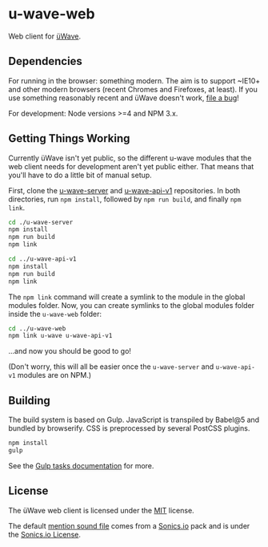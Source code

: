 # u-wave-web

Web client for [üWave](https://u-wave.github.io).

## Dependencies

For running in the browser: something modern. The aim is to support ~IE10+ and
other modern browsers (recent Chromes and Firefoxes, at least). If you use
something reasonably recent and üWave doesn't work, [file a bug](https://github.com/goto-bus-stop/u-wave-web/issues)!

For development: Node versions >=4 and NPM 3.x.

## Getting Things Working

Currently üWave isn't yet public, so the different u-wave modules that the web
client needs for development aren't yet public either. That means that you'll
have to do a little bit of manual setup.

First, clone the [u-wave-server](https://github.com/sooyou/u-wave-server) and
[u-wave-api-v1](https://github.com/sooyou/u-wave-api-v1) repositories. In both
directories, run `npm install`, followed by `npm run build`, and finally
`npm link`.

```bash
cd ./u-wave-server
npm install
npm run build
npm link

cd ../u-wave-api-v1
npm install
npm run build
npm link
```

The `npm link` command will create a symlink to the module in the global modules
folder. Now, you can create symlinks to the global modules folder inside the
`u-wave-web` folder:

```bash
cd ../u-wave-web
npm link u-wave u-wave-api-v1
```

…and now you should be good to go!

(Don't worry, this will all be easier once the `u-wave-server` and
`u-wave-api-v1` modules are on NPM.)

## Building

The build system is based on Gulp. JavaScript is transpiled by Babel@5 and
bundled by browserify. CSS is preprocessed by several PostCSS plugins.

```bash
npm install
gulp
```

See the [Gulp tasks documentation](./tasks/#readme) for more.

## License

The üWave web client is licensed under the [MIT](./LICENSE) license.

The default [mention sound file](./assets/audio/mention.opus) comes from a
[Sonics.io](http://sonics.io) pack and is under the [Sonics.io License](http://sonics.io/license).
